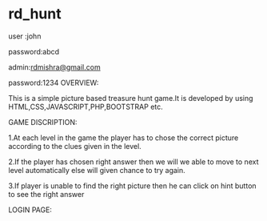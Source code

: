 # rd_hunt
user :john

password:abcd

admin:rdmishra@gmail.com

password:1234
OVERVIEW:

This is a simple picture based treasure hunt game.It is developed by using HTML,CSS,JAVASCRIPT,PHP,BOOTSTRAP etc.

GAME DISCRIPTION:

1.At each level in the game the player has to chose the correct picture according to the clues given in the level.

2.If the player has chosen right answer then we will we able to move to next level automatically else will given chance to try again.

3.If player is unable to find the right picture then he can click on hint button to see the right answer


LOGIN PAGE:

